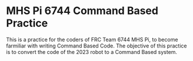 # MHS Pi 6744 Command Based Practice

This is a practice for the coders of FRC Team 6744 MHS Pi, to become farmiliar with writing Command Based Code. The objective of this practice is to convert the code of the 2023 robot to a Command Based system.

